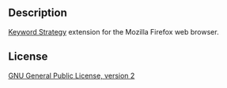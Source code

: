 Description
-----------

[Keyword Strategy](https://www.keywordstrategy.org) extension for the Mozilla Firefox web browser.


License
-------

[GNU General Public License, version 2](http://www.gnu.org/licenses/gpl-2.0.html)
